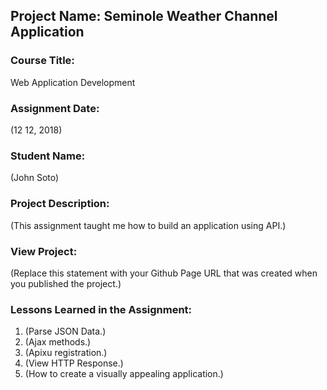 ## Project Name:  Seminole Weather Channel Application

### Course Title:
Web Application Development

### Assignment Date:  
(12 12, 2018)

### Student Name:  
(John Soto)

### Project Description:
(This assignment taught me how to build an application using API.)

### View Project:
(Replace this statement with your Github Page URL that was created when you 
 published the project.)

### Lessons Learned in the Assignment:
1. (Parse JSON Data.)
2. (Ajax methods.)
3. (Apixu registration.)
4. (View HTTP Response.)
5. (How to create a visually appealing application.)

